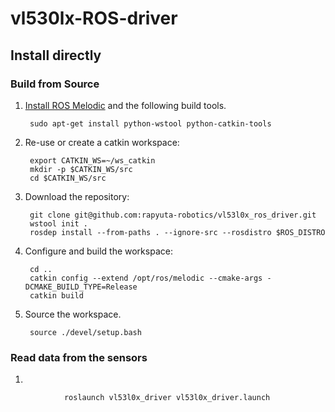 # vl530lx-ROS-driver

## Install directly

### Build from Source

1. [Install ROS Melodic](http://wiki.ros.org/melodic/Installation/Ubuntu) and the following build tools.

        sudo apt-get install python-wstool python-catkin-tools 
        
1. Re-use or create a catkin workspace:

        export CATKIN_WS=~/ws_catkin
        mkdir -p $CATKIN_WS/src
        cd $CATKIN_WS/src

1. Download the repository:

        git clone git@github.com:rapyuta-robotics/vl53l0x_ros_driver.git
        wstool init .
        rosdep install --from-paths . --ignore-src --rosdistro $ROS_DISTRO
        
       

1. Configure and build the workspace:

        cd ..
        catkin config --extend /opt/ros/melodic --cmake-args -DCMAKE_BUILD_TYPE=Release
        catkin build 
 

1. Source the workspace.

        source ./devel/setup.bash

### Read data from the sensors

1. 

                roslaunch vl53l0x_driver vl53l0x_driver.launch

